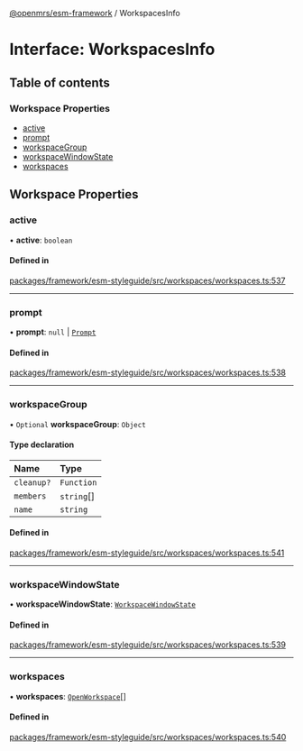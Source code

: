 [@openmrs/esm-framework](../API.md) / WorkspacesInfo

# Interface: WorkspacesInfo

## Table of contents

### Workspace Properties

- [active](WorkspacesInfo.md#active)
- [prompt](WorkspacesInfo.md#prompt)
- [workspaceGroup](WorkspacesInfo.md#workspacegroup)
- [workspaceWindowState](WorkspacesInfo.md#workspacewindowstate)
- [workspaces](WorkspacesInfo.md#workspaces)

## Workspace Properties

### active

• **active**: `boolean`

#### Defined in

[packages/framework/esm-styleguide/src/workspaces/workspaces.ts:537](https://github.com/Vishal772-pixel/openmrs-esm-core/blob/main/packages/framework/esm-styleguide/src/workspaces/workspaces.ts#L537)

___

### prompt

• **prompt**: ``null`` \| [`Prompt`](Prompt.md)

#### Defined in

[packages/framework/esm-styleguide/src/workspaces/workspaces.ts:538](https://github.com/Vishal772-pixel/openmrs-esm-core/blob/main/packages/framework/esm-styleguide/src/workspaces/workspaces.ts#L538)

___

### workspaceGroup

• `Optional` **workspaceGroup**: `Object`

#### Type declaration

| Name | Type |
| :------ | :------ |
| `cleanup?` | `Function` |
| `members` | `string`[] |
| `name` | `string` |

#### Defined in

[packages/framework/esm-styleguide/src/workspaces/workspaces.ts:541](https://github.com/Vishal772-pixel/openmrs-esm-core/blob/main/packages/framework/esm-styleguide/src/workspaces/workspaces.ts#L541)

___

### workspaceWindowState

• **workspaceWindowState**: [`WorkspaceWindowState`](../API.md#workspacewindowstate)

#### Defined in

[packages/framework/esm-styleguide/src/workspaces/workspaces.ts:539](https://github.com/Vishal772-pixel/openmrs-esm-core/blob/main/packages/framework/esm-styleguide/src/workspaces/workspaces.ts#L539)

___

### workspaces

• **workspaces**: [`OpenWorkspace`](OpenWorkspace.md)[]

#### Defined in

[packages/framework/esm-styleguide/src/workspaces/workspaces.ts:540](https://github.com/Vishal772-pixel/openmrs-esm-core/blob/main/packages/framework/esm-styleguide/src/workspaces/workspaces.ts#L540)
